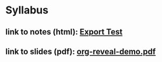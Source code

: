 # Syllabus

## link to notes (html): [Export Test](./notes/html-export-test.md)

## link to slides (pdf): [org-reveal-demo.pdf](./slides/org-reveal-demo.pdf)
